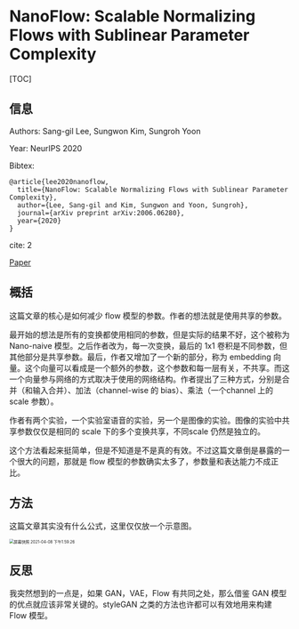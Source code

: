 # NanoFlow: Scalable Normalizing Flows with Sublinear Parameter Complexity

[TOC]

## 信息

Authors: Sang-gil Lee, Sungwon Kim, Sungroh Yoon

Year: NeurIPS 2020

Bibtex:

```
@article{lee2020nanoflow,
  title={NanoFlow: Scalable Normalizing Flows with Sublinear Parameter Complexity},
  author={Lee, Sang-gil and Kim, Sungwon and Yoon, Sungroh},
  journal={arXiv preprint arXiv:2006.06280},
  year={2020}
}
```

cite: 2

[Paper](file:///Users/xieyutong/Documents/Research/PaperReading/Papers/nanoflow-scalable-normalizing-flows-with-sublinear-parameter-complexity.pdf)



## 概括

这篇文章的核心是如何减少 flow 模型的参数。作者的想法就是使用共享的参数。

最开始的想法是所有的变换都使用相同的参数，但是实际的结果不好，这个被称为 Nano-naive 模型。之后作者改为，每一次变换，最后的 1x1 卷积是不同参数，但其他部分是共享参数。最后，作者又增加了一个新的部分，称为 embedding 向量。这个向量可以看成是一个额外的参数，这个参数和每一层有关，不共享。而这一个向量参与网络的方式取决于使用的网络结构。作者提出了三种方式，分别是合并（和输入合并）、加法（channel-wise 的 bias）、乘法（一个channel 上的 scale 参数）。

作者有两个实验，一个实验室语音的实验，另一个是图像的实验。图像的实验中共享参数仅仅是相同的 scale 下的多个变换共享，不同scale 仍然是独立的。

这个方法看起来挺简单，但是不知道是不是真的有效。不过这篇文章倒是暴露的一个很大的问题，那就是 flow 模型的参数确实太多了，参数量和表达能力不成正比。



## 方法

这篇文章其实没有什么公式，这里仅仅放一个示意图。

<img src="/Users/xieyutong/Pictures/screenshot/屏幕快照 2021-04-08 下午1.59.26.png" alt="屏幕快照 2021-04-08 下午1.59.26" style="zoom:50%;" />



## 反思

我突然想到的一点是，如果 GAN，VAE，Flow 有共同之处，那么借鉴 GAN 模型的优点就应该非常关键的。styleGAN 之类的方法也许都可以有效地用来构建 Flow 模型。